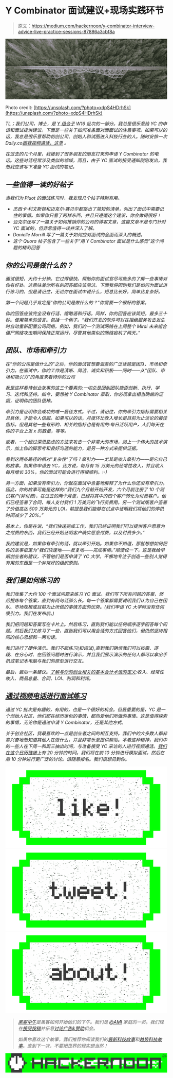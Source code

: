 # Y Combinator 面试建议+现场实践环节

> 原文：<https://medium.com/hackernoon/y-combinator-interview-advice-live-practice-sessions-87886a3cbf8a>

![](img/945cedb1e503e82bccf1d2babd474b89.png)

Photo credit: [https://unsplash.com/?photo=xdpS4HDrhSk](https://unsplash.com/?photo=xdpS4HDrhSk)

*TL；我们公司，*[](https://www.daily.co/)**博士，是* [*Y 组合子*](https://hackernoon.com/tagged/y-combinator) *W16 批次的一部分。我总是很乐意给 YC 的申请和面试提供建议。下面是一些关于如何准备面对面面试的注意事项。如果可以的话，我总是很乐意帮助初创公司、创始人和试图进入科技行业的人。随时安排一次 Daily.co*[*跟我视频通话，这里*](https://calendly.com/kwindla/vidcall/) *。**

*在过去的几个月里，我接到了很多朋友的朋友打来的申请 Y Combinator 的电话。这些对话经常涉及类似的领域，而且，由于 YC 面试的接受通知刚刚发出，我想我应该写下准备 YC 面试的笔记。*

## *一些值得一读的好帖子*

*当我们为 Pluot 的面试练习时，我发现几个帖子特别有用。*

*   *杰西卡·利文斯顿和迈克尔·赛贝尔都贴出了简短的清单，列出了面试中需要记住的事情。如果你只看了两样东西，并且只遵循这个建议，你会做得很好！*
*   *迈克尔还写了一篇关于如何推销你的公司的博客文章，这篇文章不是专门针对 YC 面试的，但非常值得一读并深入了解。*
*   *Danielle Morrill 写了一篇关于如何应对面试的全面而深入的概述。*
*   *这个 Quora 帖子包含了一些关于“用 Y Combinator 面试是什么感觉”这个问题的精彩回答*

## *你的公司是做什么的？*

*面试很短，大约十分钟。它过得很快。帮助你的面试官尽可能多的了解一些事情对你有好处。这意味着你所有的回答都应该简洁。下面我将回到我们是如何为面试进行练习的。但是请记住，无论你在面试中说什么，短总比长好。简单比复杂好。*

*第一个问题几乎肯定是“你的公司是做什么的？”你需要一个很好的答案。*

*你的回答应该完全没有行话、缩略语和行话。同样，你的回答应该简短。最多三十秒。使用简单的语言。包括一个例子。“我们开发的软件可以在拒绝服务攻击发生时自动重新配置公司网络。例如，我们的一个测试网络在上周整个 Mirai 未来组合僵尸网络攻击期间保持正常运行，尽管其他类似的网络宕机了两天。”*

## *团队、市场和牵引力*

*在“你的公司是做什么的”之后，你的面试官想要涵盖的广泛话题是团队、市场和牵引力。在面试中，你的工作是清晰、简洁、诚实和积极——同时——从“团队、市场和吸引力”的角度来看待你的公司*

*我是这样看待创业故事的这三个要素的:一切总是回到团队能否创新、执行、学习、迭代和坚持。如今，要想被 Y Combinator 录取，你必须拿出相当确凿的证据，证明你的团队很棒。*

*牵引力是证明你会成功的唯一最佳方式。不过，请记住，你的牵引力指标需要相关且具体，才能令人信服。如果可以的话，月度环比收入增长是目前为止谈论的最佳指标。但是其他一些有形的、相关的指标也是有用的:每日活跃用户，人们每天在你的平台上发 x 的数量，等等。*

*或者，一个经过深思熟虑的方法来攻击一个非常大的市场，加上一个伟大的技术演示，加上你的脚思考和良好沟通的能力，是另一种方式来提供证据。*

*看到这两条路径的相对“复杂性”了吗？牵引力——尤其是收入牵引力——是它自己的故事。如果你申请去 YC，比方说，每月有 15 万美元的经常性收入，并且收入每月增长 30%，你的面试可能会进行得很顺利。:-)*

*另一方面，如果没有牵引力，你就在面试中含蓄地解释了为什么你还没有牵引力。因此，你的故事可能是这样的:“我们九个月前开始开发，六个月前注册了 10 个测试客户(非付费)，在过去的两个月里，已经将其中的四个客户转化为付费客户。他们已经签署了合同，每人支付我们 1 万美元的飞行员费用。另一个测试版客户签署了价值高达 500 万美元的 LOI，前提是我们能够在试点中证明我们将他们的停机时间减少了 20%。”*

*基本上，你是在说，“我们快速完成工作，我们已经证明我们可以提供客户愿意为之付费的东西，我们已经开始证明客户确实愿意付费，以及付费多少。”*

*我的建议是，如果你有牵引的话，就以牵引开始。如果你不知道，那就想想如何把你的故事框定为“我们快速地——反复地——完成事情。”顺便说一下，这是我给早期创业者的建议，不管他们是否申请了 YC 大学。不懈地专注于创造一些别人觉得有用的东西是一个非常好的组织原则。*

## *我们是如何练习的*

*我们收集了大约 100 个面试问题来练习 YC 面试。我们写下所有问题的答案，然后提炼每个答案，直到有两句话那么长。每一个答案都需要说明我们认为自己在团队、市场规模或目前为止所做的事情方面的优势。(我们申请 YC 大学时没有任何吸引力。我们在发布前。)*

*我们把问题和答案写在卡片上。然后练习，直到我们能以任何顺序逐字回答每个问题。然后我们又练习了一些，直到我们可以用会话的方式回答他们，但仍然坚持相同的核心思想和一两句话。*

*我们进行了硬件演示。我们不断练习(和调试),直到我们确信我们可以按需、逐段、在分心时、在回答问题时进行演示，并且我们展示演示的任何人都可以拿出手机或笔记本电脑与我们的原型进行交互。*

*最后，最后一条建议。[了解与你的创业相关的基本会计术语的定义](http://blog.samaltman.com/financial-misstatements):收入、经常性收入、商品总量、合同、LOI、利润和利润。*

## *[通过视频电话进行面试练习](https://calendly.com/kwindla/yc-practice-interviews/)*

*通过 YC 批次是有趣的，有用的，也是一个很好的机会。但最重要的是，YC 是一个创始人社区，他们都在经历类似的事情，都热爱他们所做的事情。这是值得探索的事情，无论你是通过申请 Y Combinator，还是其他方式。*

*关于创业社区，我最喜欢的一点是创业者之间的相互支持。我们中的大多数人都非常兴奋地想知道其他人在做什么，并且非常乐意提供帮助。本着这种精神，我们中的一些人在下周一和周三抽出时间，与准备接受 YC 采访的人进行视频通话。[我们在这个日历链接](https://calendly.com/kwindla/yc-practice-interviews)上有 20 分钟的时间。我们将在前 10 分钟进行模拟面试，然后在后 10 分钟进行更广泛的讨论。请随意报名。我们很想见到你。*

*[![](img/50ef4044ecd4e250b5d50f368b775d38.png)](http://bit.ly/HackernoonFB)**[![](img/979d9a46439d5aebbdcdca574e21dc81.png)](https://goo.gl/k7XYbx)**[![](img/2930ba6bd2c12218fdbbf7e02c8746ff.png)](https://goo.gl/4ofytp)*

> *[黑客中午](http://bit.ly/Hackernoon)是黑客如何开始他们的下午。我们是 [@AMI](http://bit.ly/atAMIatAMI) 家庭的一员。我们现在[接受投稿](http://bit.ly/hackernoonsubmission)并乐意[讨论广告&赞助](mailto:partners@amipublications.com)机会。*
> 
> *如果你喜欢这个故事，我们推荐你阅读我们的[最新科技故事](http://bit.ly/hackernoonlatestt)和[趋势科技故事](https://hackernoon.com/trending)。直到下一次，不要把世界的现实想当然！*

*[![](img/be0ca55ba73a573dce11effb2ee80d56.png)](https://goo.gl/Ahtev1)*